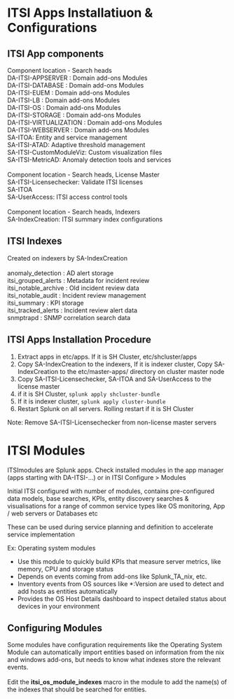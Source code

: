 # ITSI Apps Installatiuon & Configurations

<h2>ITSI App components</h2>
Component location - Search heads<br>
    DA-ITSI-APPSERVER : Domain add-ons Modules<br>
    DA-ITSI-DATABASE : Domain add-ons Modules<br>
    DA-ITSI-EUEM : Domain add-ons Modules<br>
    DA-ITSI-LB : Domain add-ons Modules<br>
    DA-ITSI-OS : Domain add-ons Modules<br>
    DA-ITSI-STORAGE : Domain add-ons Modules<br>
    DA-ITSI-VIRTUALIZATION : Domain add-ons Modules<br>
    DA-ITSI-WEBSERVER : Domain add-ons Modules<br>
    SA-ITOA: Entity and service management<br>
    SA-ITSI-ATAD: Adaptive threshold management<br>
    SA-ITSI-CustomModuleViz: Custom visualization files<br>
    SA-ITSI-MetricAD: Anomaly detection tools and services<br>
<br>
Component location - Search heads, License Master<br>
    SA-ITSI-Licensechecker: Validate ITSI licenses<br>
    SA-ITOA<br>
    SA-UserAccess: ITSI access control tools<br>
<br>
Component location - Search heads, Indexers<br>
    SA-IndexCreation: ITSI summary index configurations<br>

<h2>ITSI Indexes</h2>
Created on indexers by SA-IndexCreation<br>
<br>
anomaly_detection : AD alert storage<br>
itsi_grouped_alerts : Metadata for incident review<br>
itsi_notable_archive : Old incident review data<br>
itsi_notable_audit : Incident review management<br>
itsi_summary : KPI storage<br>
itsi_tracked_alerts : Incident review alert data<br>
snmptrapd : SNMP correlation search data<br>

<h2>ITSI Apps Installation Procedure</h2>
<ol>
<li>Extract apps in etc/apps. If it is SH Cluster, etc/shcluster/apps</li>
<li>Copy SA-IndexCreation to the indexers, If it is indexer cluster, Copy SA-IndexCreation to the etc/master-apps/ directory on cluster master node</li></li>
<li>Copy SA-ITSI-Licensechecker, SA-ITOA and SA-UserAccess to the license master</li>
<li>if it is SH Cluster, <code>splunk apply shcluster-bundle</code></li>
<li>If it is indexer cluster, <code>splunk apply cluster-bundle</code></li>
<li>Restart Splunk on all servers. Rolling restart if it is SH Cluster</li>
</ol>
Note: Remove SA-ITSI-Licensechecker from non-license master servers

# ITSI Modules

ITSImodules are Splunk apps. Check installed modules in the app manager (apps starting with
DA-ITSI-…) or in ITSI Configure > Modules

Initial ITSI configured with number of modules, contains pre-configured data models, base searches, KPIs, entity discovery searches & visualisations for a range of common service types like OS monitoring, App / web servers or Databases etc

These can be used during service planning and definition to accelerate service implementation

Ex: Operating system modules<br>

- Use this module to quickly build KPIs that measure server metrics, like memory, CPU and storage status<br>
- Depends on events coming from add-ons like Splunk_TA_nix, etc.<br>
- Inventory events from OS sources like *:Version are used to detect and add hosts as entities automatically<br>
- Provides the OS Host Details dashboard to inspect detailed status about devices in your environment<br>

<h2>Configuring Modules</h2>
Some modules have configuration requirements like the Operating System Module can  automatically import entities based on information from the nix and windows add-ons, but needs to know what indexes store the relevant events.<br>
<br>
Edit the <b>itsi_os_module_indexes</b> macro in the module to add the name(s) of the indexes that should be searched for entities.<br>